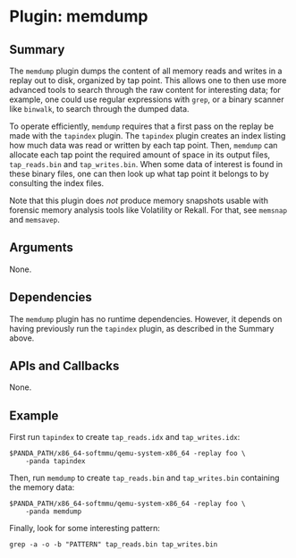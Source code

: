 Plugin: memdump
===========

Summary
-------

The `memdump` plugin dumps the content of all memory reads and writes in a replay out to disk, organized by tap point. This allows one to then use more advanced tools to search through the raw content for interesting data; for example, one could use regular expressions with `grep`, or a binary scanner like `binwalk`, to search through the dumped data.

To operate efficiently, `memdump` requires that a first pass on the replay be made with the `tapindex` plugin. The `tapindex` plugin creates an index listing how much data was read or written by each tap point. Then, `memdump` can allocate each tap point the required amount of space in its output files, `tap_reads.bin` and `tap_writes.bin`. When some data of interest is found in these binary files, one can then look up what tap point it belongs to by consulting the index files.

Note that this plugin does *not* produce memory snapshots usable with forensic memory analysis tools like Volatility or Rekall. For that, see `memsnap` and `memsavep`.

Arguments
---------

None.

Dependencies
------------

The `memdump` plugin has no runtime dependencies. However, it depends on having previously run the `tapindex` plugin, as described in the Summary above.

APIs and Callbacks
------------------

None.

Example
-------

First run `tapindex` to create `tap_reads.idx` and `tap_writes.idx`:

    $PANDA_PATH/x86_64-softmmu/qemu-system-x86_64 -replay foo \
        -panda tapindex

Then, run `memdump` to create `tap_reads.bin` and `tap_writes.bin` containing the memory data:

    $PANDA_PATH/x86_64-softmmu/qemu-system-x86_64 -replay foo \
        -panda memdump

Finally, look for some interesting pattern:

    grep -a -o -b "PATTERN" tap_reads.bin tap_writes.bin
